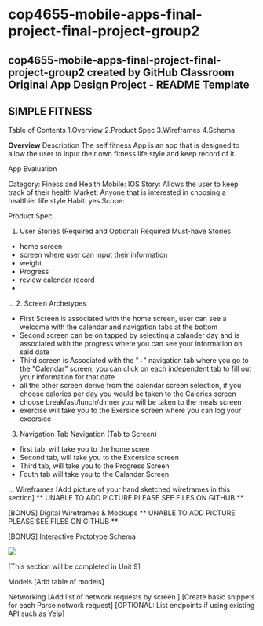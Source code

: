 # cop4655-mobile-apps-final-project-final-project-group2
cop4655-mobile-apps-final-project-final-project-group2 created by GitHub Classroom
**Original App Design Project - README Template**
--
SIMPLE FITNESS
--
Table of Contents
1.Overview
2.Product Spec
3.Wireframes
4.Schema


**Overview**
Description
The self fitness App is an app that is designed to allow the user to input their own fitness life style and keep record of it. 

App Evaluation


Category: Finess and Health
Mobile: IOS 
Story: Allows the user to keep track of their health
Market: Anyone that is interested in choosing a healthier life style 
Habit: yes 
Scope:

Product Spec
1. User Stories (Required and Optional)
Required Must-have Stories

- home screen
- screen where user can input their information 
- weight 
- Progress
- review calendar record 
-
...
2. Screen Archetypes
- First Screen is associated with the home screen, user can see a welcome with the calendar and navigation tabs at the bottom 
- Second screen can be on tapped by selecting a calander day and is associated with the progress where you can see your information on said date 
- Third screen is Associated with the "+" navigation tab where you go to the "Calendar" screen, you can click on each independent tab to fill out your information for that date 
- all the other screen derive from the calendar screen selection, if you choose calories per day you would be taken to the Calories screen
- choose breakfast/lunch/dinner you will be taken to the meals screen 
- exercise will take you to the Exersice screen where you can log your excersice

3. Navigation
Tab Navigation (Tab to Screen)

- first tab, will take you to the home scree
- Second tab, will take you to the Excersice screen 
- Third tab, will take you to the Progress Screen 
- Fouth tab will take you to the Calandar Screen

...
Wireframes
[Add picture of your hand sketched wireframes in this section] 
** UNABLE TO ADD PICTURE PLEASE SEE FILES ON GITHUB **

[BONUS] Digital Wireframes & Mockups
** UNABLE TO ADD PICTURE PLEASE SEE FILES ON GITHUB **

[BONUS] Interactive Prototype
Schema

<div>
    <a href="https://www.loom.com/share/9d6a86d54e264339996bbbce6cfea885">
      <p></p>
    </a>
    <a href="https://www.loom.com/share/9d6a86d54e264339996bbbce6cfea885">
      <img style="max-width:300px;" src="https://cdn.loom.com/sessions/thumbnails/9d6a86d54e264339996bbbce6cfea885-with-play.gif">
    </a>
  </div>
  
  

[This section will be completed in Unit 9]

Models
[Add table of models]

Networking
[Add list of network requests by screen ]
[Create basic snippets for each Parse network request]
[OPTIONAL: List endpoints if using existing API such as Yelp]
